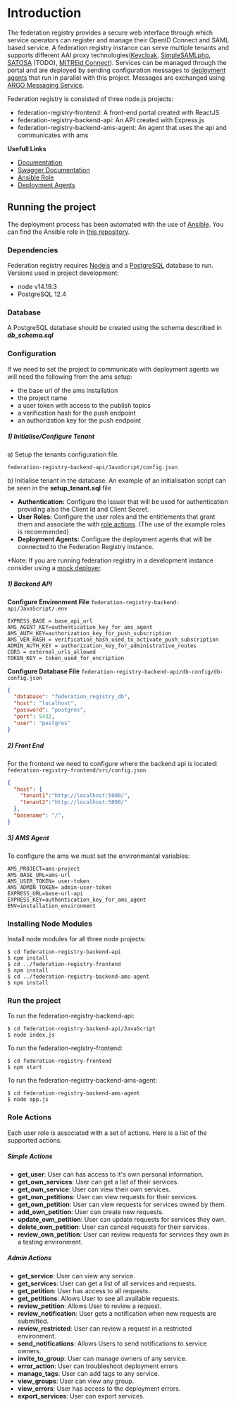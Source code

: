 # Introduction

The federation registry provides a secure web interface through which service operators can register and manage their
OpenID Connect and SAML based service. A federation registry instance can serve multiple tenants and supports different
AAI proxy technologies([Keycloak](https://www.keycloak.org/), [SimpleSAMLphp](https://simplesamlphp.org/), [SATOSA](https://daasi.de/en/satosa-a-modular-proxy/)
(TODO), [MITREid Connect](https://github.com/mitreid-connect/)). Services can be managed through the portal and are
deployed by sending configuration messages to [deployment agents](https://github.com/rciam/rciam-federation-registry-agent)
that run in parallel with this project. Messages are exchanged using [ARGO Messaging Service](https://grnet.gr/en/services/computing-and-storage-services/argo-messaging-service/).

Federation registry is consisted of three node.js projects:

- federation-registry-frontend: A front-end portal created with ReactJS
- federation-registry-backend-api: An API created with Express.js
- federation-registry-backend-ams-agent: An agent that uses the api and communicates with ams

**Usefull Links**
- [Documentation](https://federation.rciam.grnet.gr/)
- [Swagger Documentation](https://federation.rciam.grnet.gr/swagger-ui/dist/)
- [Ansible Role](https://github.com/rciam/rciam-deploy)
- [Deployment Agents](https://github.com/rciam/rciam-federation-registry-agent)

## Running the project

The deployment process has been automated with the use of [Ansible](https://www.ansible.com/). You can find the Ansible role in [this repository](https://github.com/rciam/rciam-deploy/tree/master).     

### Dependencies

Federation registry requires [Nodejs](https://nodejs.org/en/) and a [PostgreSQL](https://www.postgresql.org/) database
to run.
Versions used in project development:

- node v14.19.3
- PostgreSQL 12.4

### Database

A PostgreSQL database should be created using the schema described in **_db_schema.sql_**

### Configuration


If we need to set the project to communicate with deployment agents we will need the following from the ams setup:

- the base url of the ams installation
- the project name
- a user token with access to the publish topics
- a verification hash for the push endpoint
- an authorization key for the push endpoint


##### 1) Initialise/Configure Tenant
&NewLine;
a) Setup the tenants configuration file.
```
federation-registry-backend-api/JavaScript/config.json
```

b) Initialise tenant in the database.  An example of an initialisation script can be seen in the **setup_tenant.sql** file
- **Authentication:** Configure the Issuer that will be used for authentication providing also the Client Id and Client Secret.
- **User Roles:**  Configure the user roles and the entitlements that grant them and associate the with [role actions](#role-actions).  (The use of the example roles is recommended) 
- **Deployment Agents:** Configure the deployment agents that will be connected to the Federation Registry instance.

\*Note: If you are running federation registry in a development instance consider using a [mock deployer](https://github.com/rciam/rciam-federation-registry-agent/tree/mock-deployer). 


##### 1) Backend API
&NewLine;
**Configure Environment File**
`federation-registry-backend-api/JavaScript/.env`

```shell
EXPRESS_BASE = base_api_url
AMS_AGENT_KEY=authentication_key_for_ams_agent
AMS_AUTH_KEY=authorization_key_for_push_subscription
AMS_VER_HASH = verification_hash_used_to_activate_push_subscription
ADMIN_AUTH_KEY = authorization_key_for_administrative_routes
CORS = external_urls_allowed
TOKEN_KEY = token_used_for_encription
```

**Configure Database File**
`federation-registry-backend-api/db-config/db-config.json`

```json
{
  "database": "federation_registry_db",
  "host": "localhost",
  "password": "postgres",
  "port": 5432,
  "user": "postgres"
}
```

##### 2) Front End
&NewLine;
For the frontend we need to configure where the backend api is located:
`federation-registry-frontend/src/config.json`

```json
{
  "host": {
    "tenant1":"http://localhost:5000/",
    "tenant2":"http://localhost:5000/"
  },
  "basename": "/",
}

```

##### **3) AMS Agent**
&NewLine;
To configure the ams we must set the environmental variables:

```shell
AMS_PROJECT=ams-project
AMS_BASE_URL=ams-url
AMS_USER_TOKEN= user-token
AMS_ADMIN_TOKEN= admin-user-token
EXPRESS_URL=base-url-api
EXPRESS_KEY=authentication_key_for_ams_agent
ENV=installation_environment
```

### Installing Node Modules

Install node modules for all three node projects:

```shell
$ cd federation-registry-backend-api
$ npm install
$ cd ../federation-registry-frontend
$ npm install
$ cd ../federation-registry-backend-ams-agent
$ npm install
```

### Run the project

To run the federation-registry-backend-api:

```shell
$ cd federation-registry-backend-api/JavaScript
$ node index.js
```

To run the federation-registry-frontend:

```shell
$ cd federation-registry-frontend
$ npm start
```

To run the federation-registry-backend-ams-agent:

```shell
$ cd federation-registry-backend-ams-agent
$ node app.js
```

### Role Actions

Each user role is associated with a set of actions. Here is a list of the supported actions. 

##### Simple Actions 
- **get_user**: User can has access to it's own personal information.
- **get_own_services**: User can get a list of their services.
- **get_own_service**: User can view their own services.
- **get_own_petitions**: User can view requests for their services.
- **get_own_petition**: User can view requests for services owned by them.
- **add_own_petition**: User can create new requests.
- **update_own_petition**: User can update requests for services they own.
- **delete_own_petition**: User can cancel requests for their services.
- **review_own_petition**: User can review requests for services they own in a testing environment. 
##### Admin Actions
- **get_service**: User can view any service.
- **get_services**: User can get a list of all services and requests.
- **get_petition**: User has access to all requests.
- **get_petitions**: Allows User to see all available requests.
- **review_petition**: Allows User to review a request.
- **review_notification**: User gets a notification when new requests are submitted.
- **review_restricted**: User can review a request in a restricted environment.
- **send_notifications**: Allows Users to send notifications to service owners. 
- **invite_to_group**: User can manage owners of any service.
- **error_action**: User can troubleshoot deployment errors 
- **manage_tags**: User can add tags to any service.
- **view_groups**: User can view any group. 
- **view_errors**: User has access to the deployment errors.
- **export_services**: User can export services.


